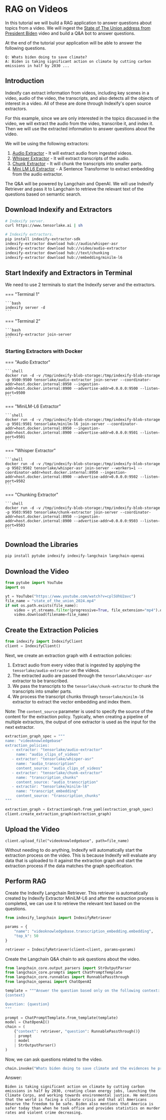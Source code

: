 # RAG on Videos

In this tutorial we will build a RAG application to answer questions about topics from a video. We will ingest the [State of The Union address from President Biden](https://www.youtube.com/watch?v=cplSUhU2avc) video and build a Q&A bot to answer questions.

At the end of the tutorial your application will be able to answer the following questions.

```text
Q: Whats biden doing to save climate?
A: Biden is taking significant action on climate by cutting carbon emissions in half by 2030 ...
```

## Introduction

Indexify can extract information from videos, including key scenes in a video, audio of the video, the transcripts, and also detects all the objects of interest in a video. All of these are done through Indexify's open source extractors.

For this example, since we are only interested in the topics discussed in the video, we will extract the audio from the video, transcribe it, and index it. Then we will use the extracted information to answer questions about the video.

We will be using the following extractors:

1. [Audio Extractor](https://github.com/tensorlakeai/indexify-extractors/tree/main/video/audio-extractor) - It will extract audio from ingested videos.
2. [Whisper Extractor](https://github.com/tensorlakeai/indexify-extractors/tree/main/whisper-asr) - It will extract transcripts of the audio.
3. [Chunk Extractor](https://github.com/tensorlakeai/indexify-extractors/tree/main/text/chunking) - It will chunk the transcripts into smaller parts.
4. [Mini LM L6 Extractor](https://github.com/tensorlakeai/indexify-extractors/tree/main/embedding/minilm-l6) - A Sentence Transformer to extract embedding from the audio extractor.

The Q&A will be powered by Langchain and OpenAI. We will use Indexify Retriever and pass it to Langchain to retrieve the relevant text of the questions based on semantic search.

## Download Indexify and Extractors

```bash
# Indexify server.
curl https://www.tensorlake.ai | sh

# Indexify extractors.
pip install indexify-extractor-sdk
indexify-extractor download hub://audio/whisper-asr
indexify-extractor download hub://video/audio-extractor
indexify-extractor download hub://text/chunking
indexify-extractor download hub://embedding/minilm-l6
```

## Start Indexify and Extractors in Terminal

We need to use 2 terminals to start the Indexify server and the extractors.

=== "Terminal 1"

    ```bash
    indexify server -d
    ```

=== "Terminal 2"

    ```bash
    indexify-extractor join-server
    ```

### Starting Extractors with Docker

=== "Audio Extractor"

    ```shell
    docker run -d -v /tmp/indexify-blob-storage:/tmp/indexify-blob-storage -p 9500:9500 tensorlake/audio-extractor join-server --coordinator-addr=host.docker.internal:8950 --ingestion-addr=host.docker.internal:8900 --advertise-addr=0.0.0.0:9500 --listen-port=9500
    ```

=== "MiniLM-L6 Extractor"

    ```shell
    docker run -d -v /tmp/indexify-blob-storage:/tmp/indexify-blob-storage -p 9501:9501 tensorlake/minilm-l6 join-server --coordinator-addr=host.docker.internal:8950 --ingestion-addr=host.docker.internal:8900 --advertise-addr=0.0.0.0:9501 --listen-port=9501
    ```

=== "Whisper Extractor"

    ```shell
    docker run -d -v /tmp/indexify-blob-storage:/tmp/indexify-blob-storage -p 9502:9502 tensorlake/whisper-asr join-server --workers=1 --coordinator-addr=host.docker.internal:8950 --ingestion-addr=host.docker.internal:8900 --advertise-addr=0.0.0.0:9502 --listen-port=9502
    ```

=== "Chunking Extractor"

    ```shell
    docker run -d -v /tmp/indexify-blob-storage:/tmp/indexify-blob-storage -p 9503:9503 tensorlake/chunk-extractor join-server --coordinator-addr=host.docker.internal:8950 --ingestion-addr=host.docker.internal:8900 --advertise-addr=0.0.0.0:9503 --listen-port=9503
    ```

## Download the Libraries

```bash
pip install pytube indexify indexify-langchain langchain-openai
```

## Download the Video

```python
from pytube import YouTube
import os

yt = YouTube("https://www.youtube.com/watch?v=cplSUhU2avc")
file_name = "state_of_the_union_2024.mp4"
if not os.path.exists(file_name):
    video = yt.streams.filter(progressive=True, file_extension="mp4").order_by("resolution").desc().first()
    video.download(filename=file_name)
```

## Create the Extraction Policies

```python
from indexify import IndexifyClient
client = IndexifyClient()
```

Next, we create an extraction graph with 4 extraction policies:

1. Extract audio from every video that is ingested by applying the `tensorlake/audio-extractor` on the videos.
2. The extracted audio are passed through the `tensorlake/whisper-asr` extractor to be transcribed.
3. We pass the transcripts to the `tensorlake/chunk-extractor` to chunk the transcripts into smaller parts.
4. We process the transcript chunks through `tensorlake/minilm-l6` extractor to extract the vector embedding and index them.

Note: The `content_source` parameter is used to specify the source of the content for the extraction policy. Typically, when creating a pipeline of multiple extractors, the output of one extractor is used as the input for the next extractor.

```python
extraction_graph_spec = """
name: "videoknowledgebase"
extraction_policies:
   - extractor: "tensorlake/audio-extractor"
     name: "audio_clips_of_videos"
   - extractor: "tensorlake/whisper-asr"
     name: "audio_transcription"
     content_source: "audio_clips_of_videos"
   - extractor: "tensorlake/chunk-extractor"
     name: "transcription_chunks"
     content_source: "audio_transcription"
   - extractor: "tensorlake/minilm-l6"
     name: "transcript_embedding"
     content_source: "transcription_chunks"
"""

extraction_graph = ExtractionGraph.from_yaml(extraction_graph_spec)
client.create_extraction_graph(extraction_graph)
```

## Upload the Video

```
client.upload_file("videoknowledgebase", path=file_name)
```

Without needing to do anything, Indexify will automatically start the extraction process on the video. This is because Indexify will evaluate any data that is uploaded to it against the extraction graph and start the extraction process if the data matches the graph specification.

## Perform RAG

Create the Indexify Langchain Retriever. This retriever is automatically created by Indexify Extractor MiniLM-L6 and after the extraction process is completed, we can use it to retrieve the relevant text based on the questions.

```python
from indexify_langchain import IndexifyRetriever

params = {
    "name": "videoknowledgebase.transcription_embedding.embedding",
    "top_k": 50
}

retriever = IndexifyRetriever(client=client, params=params)
```

Create the Langchain Q&A chain to ask questions about the video.

```python
from langchain_core.output_parsers import StrOutputParser
from langchain_core.prompts import ChatPromptTemplate
from langchain_core.runnables import RunnablePassthrough
from langchain_openai import ChatOpenAI
```

```python
template = """Answer the question based only on the following context:
{context}

Question: {question}
"""

prompt = ChatPromptTemplate.from_template(template)
model = ChatOpenAI()
chain = (
    {"context": retriever, "question": RunnablePassthrough()}
    | prompt
    | model
    | StrOutputParser()
)
```

Now, we can ask questions related to the video.

```python
chain.invoke("Whats biden doing to save climate and the evidences he provides?")
```

Answer:

```text
Biden is taking significant action on climate by cutting carbon emissions in half by 2030, creating clean energy jobs, launching the Climate Corps, and working towards environmental justice. He mentions that the world is facing a climate crisis and that all Americans deserve the freedom to be safe. Biden also mentions that America is safer today than when he took office and provides statistics on murder rates and violent crime decreasing.
```
